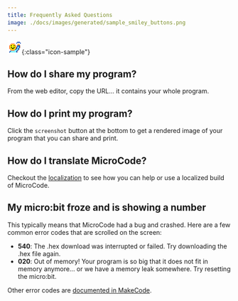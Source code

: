 ```yaml
---
title: Frequently Asked Questions
image: ./docs/images/generated/sample_smiley_buttons.png
---
```


![emoji hello](./images/generated/icon_M19hello.png){:class="icon-sample"}

## How do I share my program?

From the web editor, copy the URL... it contains your whole program.

## How do I print my program?

Click the `screenshot` button at the bottom to get a rendered image of your program that you can share and print.

## How do I translate MicroCode?

Checkout the [localization](./localization) to see how you can help or use a localized build of MicroCode.

## My micro:bit froze and is showing a number

This typically means that MicroCode had a bug and crashed. Here are a few common error codes that are scrolled on the screen:

-   **540**: The .hex download was interrupted or failed. Try downloading the .hex file again.
-   **020**: Out of memory! Your program is so big that it does not fit in memory anymore... or we have a memory leak somewhere. Try resetting the micro:bit.

Other error codes are [documented in MakeCode](https://makecode.microbit.org/device/error-codes).

